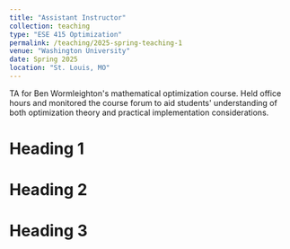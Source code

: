 ```yaml
---
title: "Assistant Instructor"
collection: teaching
type: "ESE 415 Optimization"
permalink: /teaching/2025-spring-teaching-1
venue: "Washington University"
date: Spring 2025
location: "St. Louis, MO"
---
```


TA for Ben Wormleighton's mathematical optimization course. Held office hours and monitored the course forum to aid students' understanding of both optimization theory and practical implementation considerations.

Heading 1
======

Heading 2
======

Heading 3
======

